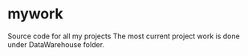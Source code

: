 # mywork
Source code for all my projects
The most current project work is done under DataWarehouse folder. 
